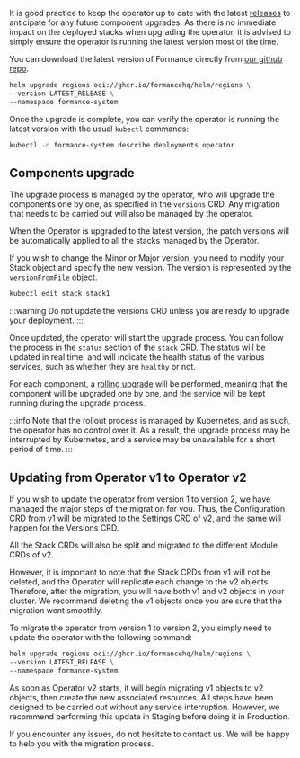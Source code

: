 It is good practice to keep the operator up to date with the latest [releases](https://github.com/formancehq/operator/releases) to anticipate for any future component upgrades. As there is no immediate impact on the deployed stacks when upgrading the operator, it is advised to simply ensure the operator is running the latest version most of the time.

You can download the latest version of Formance directly from [our github repo](https://github.com/formancehq/operator/releases).
```bash
helm upgrade regions oci://ghcr.io/formancehq/helm/regions \
--version LATEST_RELEASE \
--namespace formance-system
```

Once the upgrade is complete, you can verify the operator is running the latest version with the usual `kubectl` commands:

```bash
kubectl -n formance-system describe deployments operator
```

## Components upgrade
The upgrade process is managed by the operator, who will upgrade the components one by one, as specified in the `versions` CRD. Any migration that needs to be carried out will also be managed by the operator.

When the Operator is upgraded to the latest version, the patch versions will be automatically applied to all the stacks managed by the Operator.

If you wish to change the Minor or Major version, you need to modify your Stack object and specify the new version. The version is represented by the `versionFromFile` object.

```bash
kubectl edit stack stack1
```

:::warning
Do not update the versions CRD unless you are ready to upgrade your deployment.
:::

Once updated, the operator will start the upgrade process. You can follow the process in the `status` section of the `stack` CRD. The status will be updated in real time, and will indicate the health status of the various services, such as whether they are `healthy` or not.

For each component, a [rolling upgrade](https://kubernetes.io/docs/tutorials/kubernetes-basics/update/update-intro/) will be performed, meaning that the component will be upgraded one by one, and the service will be kept running during the upgrade process.

:::info
Note that the rollout process is managed by Kubernetes, and as such, the operator has no control over it. As a result, the upgrade process may be interrupted by Kubernetes, and a service may be unavailable for a short period of time.
:::



## Updating from Operator v1 to Operator v2

If you wish to update the operator from version 1 to version 2, we have managed the major steps of the migration for you.
Thus, the Configuration CRD from v1 will be migrated to the Settings CRD of v2, and the same will happen for the Versions CRD.

All the Stack CRDs will also be split and migrated to the different Module CRDs of v2.

However, it is important to note that the Stack CRDs from v1 will not be deleted, and the Operator will replicate each change to the v2 objects.
Therefore, after the migration, you will have both v1 and v2 objects in your cluster. We recommend deleting the v1 objects once you are sure that the migration went smoothly.

To migrate the operator from version 1 to version 2, you simply need to update the operator with the following command:

```bash
helm upgrade regions oci://ghcr.io/formancehq/helm/regions \
--version LATEST_RELEASE \
--namespace formance-system
```

As soon as Operator v2 starts, it will begin migrating v1 objects to v2 objects, then create the new associated resources. All steps have been designed to be carried out without any service interruption. However, we recommend performing this update in Staging before doing it in Production.

If you encounter any issues, do not hesitate to contact us. We will be happy to help you with the migration process.